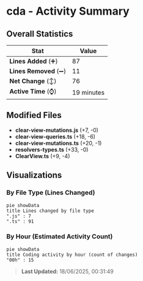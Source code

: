 # cda - Activity Summary 

## Overall Statistics

| Stat                   | Value                                                             |
| ---------------------- | ----------------------------------------------------------------- |
| **Lines Added** (➕)   | 87                                          |
| **Lines Removed** (➖) | 11                                        |
| **Net Change** (↕)    | 76                |
| **Active Time** (⌚)   | 19 minutes |


## Modified Files
- **clear-view-mutations.js** (+7, -0)
- **clear-view-queries.ts** (+18, -6)
- **clear-view-mutations.ts** (+20, -1)
- **resolvers-types.ts** (+33, -0)
- **ClearView.ts** (+9, -4)

## Visualizations

### By File Type (Lines Changed)

```mermaid
pie showData
title Lines changed by file type
".js" : 7
".ts" : 91
```

### By Hour (Estimated Activity Count)

```mermaid
pie showData
title Coding activity by hour (count of changes)
"00h" : 15
```


> **Last Updated:** 18/06/2025, 00:31:49